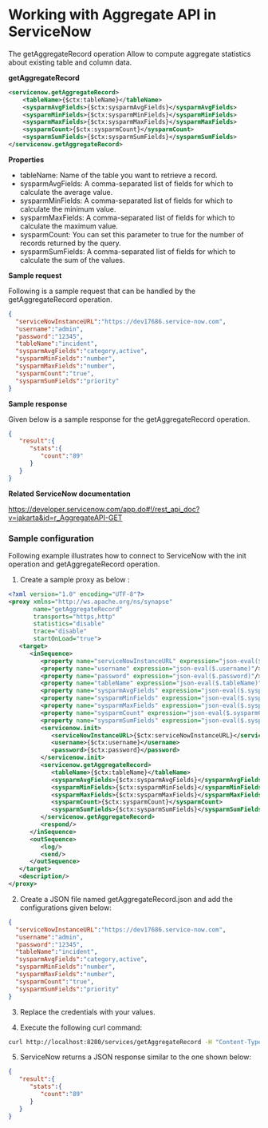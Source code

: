 # Working with Aggregate API in ServiceNow

The getAggregateRecord operation Allow to compute aggregate statistics about existing table and column data.

**getAggregateRecord**
```xml
<servicenow.getAggregateRecord>
    <tableName>{$ctx:tableName}</tableName>
    <sysparmAvgFields>{$ctx:sysparmAvgFields}</sysparmAvgFields>
    <sysparmMinFields>{$ctx:sysparmMinFields}</sysparmMinFields>
    <sysparmMaxFields>{$ctx:sysparmMaxFields}</sysparmMaxFields>
    <sysparmCount>{$ctx:sysparmCount}</sysparmCount>
    <sysparmSumFields>{$ctx:sysparmSumFields}</sysparmSumFields>
</servicenow.getAggregateRecord>
```

**Properties**
* tableName: Name of the table you want to retrieve a record.
* sysparmAvgFields: A comma-separated list of fields for which to calculate the average value.
* sysparmMinFields: A comma-separated list of fields for which to calculate the minimum value.
* sysparmMaxFields: A comma-separated list of fields for which to calculate the maximum value.
* sysparmCount: You can set this parameter to true for the number of records returned by the query.
* sysparmSumFields: A comma-separated list of fields for which to calculate the sum of the values.

**Sample request**

Following is a sample request that can be handled by the getAggregateRecord operation.

```json
{
  "serviceNowInstanceURL":"https://dev17686.service-now.com", 
  "username":"admin",
  "password":"12345",
  "tableName":"incident",
  "sysparmAvgFields":"category,active",
  "sysparmMinFields":"number",
  "sysparmMaxFields":"number",
  "sysparmCount":"true",
  "sysparmSumFields":"priority"
}
```
**Sample response**

Given below is a sample response for the getAggregateRecord operation.

```json
{
   "result":{
      "stats":{
         "count":"89"
      }
   }
}
```

**Related ServiceNow documentation**

https://developer.servicenow.com/app.do#!/rest_api_doc?v=jakarta&id=r_AggregateAPI-GET

### Sample configuration

Following example illustrates how to connect to ServiceNow with the init operation and getAggregateRecord operation.

1. Create a sample proxy as below :

```xml
<?xml version="1.0" encoding="UTF-8"?>
<proxy xmlns="http://ws.apache.org/ns/synapse"
       name="getAggregateRecord"
       transports="https,http"
       statistics="disable"
       trace="disable"
       startOnLoad="true">
   <target>
      <inSequence>
         <property name="serviceNowInstanceURL" expression="json-eval($.serviceNowInstanceURL)"/>
         <property name="username" expression="json-eval($.username)"/>
         <property name="password" expression="json-eval($.password)"/>
         <property name="tableName" expression="json-eval($.tableName)"/>
         <property name="sysparmAvgFields" expression="json-eval($.sysparmAvgFields)"/>
         <property name="sysparmMinFields" expression="json-eval($.sysparmMinFields)"/>
         <property name="sysparmMaxFields" expression="json-eval($.sysparmMaxFields)"/>
         <property name="sysparmCount" expression="json-eval($.sysparmCount)"/>
         <property name="sysparmSumFields" expression="json-eval($.sysparmSumFields)"/>
         <servicenow.init>
            <serviceNowInstanceURL>{$ctx:serviceNowInstanceURL}</serviceNowInstanceURL>
            <username>{$ctx:username}</username>
            <password>{$ctx:password}</password>
         </servicenow.init>
         <servicenow.getAggregateRecord>
            <tableName>{$ctx:tableName}</tableName>
            <sysparmAvgFields>{$ctx:sysparmAvgFields}</sysparmAvgFields>
            <sysparmMinFields>{$ctx:sysparmMinFields}</sysparmMinFields>
            <sysparmMaxFields>{$ctx:sysparmMaxFields}</sysparmMaxFields>
            <sysparmCount>{$ctx:sysparmCount}</sysparmCount>
            <sysparmSumFields>{$ctx:sysparmSumFields}</sysparmSumFields>
         </servicenow.getAggregateRecord>
         <respond/>
      </inSequence>
      <outSequence>
         <log/>
         <send/>
      </outSequence>
   </target>
   <description/>
</proxy>
```

2. Create a JSON file named getAggregateRecord.json and add the configurations given below:

```json
{
  "serviceNowInstanceURL":"https://dev17686.service-now.com", 
  "username":"admin",
  "password":"12345",
  "tableName":"incident",
  "sysparmAvgFields":"category,active",
  "sysparmMinFields":"number",
  "sysparmMaxFields":"number",
  "sysparmCount":"true",
  "sysparmSumFields":"priority"
}                      
```
3. Replace the credentials with your values.

4. Execute the following curl command:

```bash
curl http://localhost:8280/services/getAggregateRecord -H "Content-Type: application/json" -d @getAggregateRecord.json
```
5. ServiceNow returns a JSON response similar to the one shown below:
 
```json
{
   "result":{
      "stats":{
         "count":"89"
      }
   }
}
```
